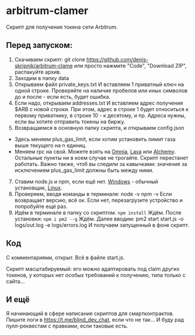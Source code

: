 # arbitrum-clamer
Скрипт для получения токена сети Arbitrum.

## Перед запуском:
1. Скачиваем скрипт:
git clone https://github.com/denis-skripnik/arbitrum-clame
или просто нажмите "Code", "Download ZIP", распакуйте архив.
2. Заходим в папку data
3. Открываем файл private_keys.txt
И вставляем 1 приватный ключ на одной строке. Проверяйте на наличие пробелов или иных символов до и после - если есть, будет ошибка.
4. Если надо, открываем addresses.txt
И вставляем адрес получения $ARB с новой строки.
При этом, адрес в строке 1 будет относиться к первому приватнику, в строке 10 - к десятому, и пр.
Адреса нужны, если вы хотите отправить токены на биржу.
6. Возвращаемся в основную папку скрипта, и открываем config.json
 - Здесь меняем plus_gas_limit, если хотим установить лимит газа выше текущего на n единиц.
 - Меняем rpc на свой. Можете взять на [Omnia](https://app.omniatech.io/dashboard), [Lava](https://gateway.lavanet.xyz/projects) или [Alchemy](https://dashboard.alchemy.com).
 Остальные пункты ни в коем случае не трогайте. Скрипт перестанет работать.
Важно также, чтоб вы следили за кавычками: значения за исключением plus_gas_limit должны быть между ними.
7. Ставим node.js и npm, если ещё нет. [Windows](https://nodejs.org/ru/download) - обычный установщик, [Linux](https://losst.pro/ustanovka-node-js-ubuntu-18-04).
8. Проверяем, вводя команды в терминале:
node -v
npm -v
Если возвращает версию, всё ок. Если нет, перезагрузите устройство и попробуйте ещё раз.
9. Идём в терминале в папку со скриптом.
``npm install``
Ждём.
После установки:
``npm i pm2 --g``
Ждём.
Далее вводим:
pm2 start start.js -o logs/out.log -e logs/errors.log
И получаем запущенный в фоне скрипт.

## Код
С комментариями, открыт. Всё в файле start.js.

Скрипт масштабируемый: его можно адаптировать под claim других токенов, у которых нет особых требований к получению, типа только с сайта...

## И ещё
Я начинающий в сфере написания скриптов для смартконтрактов. Пишите логи в https://t.me/blind_dev_chat, если что не так...
И буду рад пулл-реквестам с правками, если таковые есть.